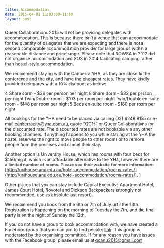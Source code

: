 ```yaml
---
title: Accommodation
date: 2015-04-01 11:03:00+11:00
layout: post
---
```


Queer Collaborations 2015 will not be providing delegates with accommodation.  This is because there isn’t a venue that can accommodate for the quantity of delegates that we are expecting and there is not a second comparable accommodation provider for large groups within a reasonable distance and price range. Please note that NOWSA in 2012 did not organise accommodation and SOS in 2014 facilitating camping rather than hostel-style accommodation.

We recommend staying with the Canberra YHA, as they are close to the conference and the city, and have the cheapest rates.  They have kindly provided delegates with a 10% discount as below:

4 Share dorm - $36 per person per night
8 Share dorm - $33 per person per night
Twin/Double room - $103 per room per night
Twin/Double en-suite room - $148 per room per night
5 Beds en-suite room - $180 per room per night

All bookings for the YHA need to be placed via calling (02) 6248 9155 or e-mail canberracity@yha.com.au, quote “QC15” or Queer Collaborations for the discounted rate. The discounted rates are not bookable via any other booking channels.  If anything happens to you while staying at the YHA the hostel reserves the right to move people to other rooms or to remove people from the premises and cancel their stay.

Another option is University House, which has rooms with four beds for $150/night, which is an affordable alternative to the YHA, however there are a limited number of rooms.  Please see their website for more information: [http://unihouse.anu.edu.au/hotel-accommodation/rooms-rates/](http://unihouse.anu.edu.au/hotel-accommodation/rooms-rates/).
)

Other places that you can stay include Capital Executive Apartment Hotel, James Court Hotel, Novotel and Dickson Backpackers (strongly not recommended, use as absolute last resort).

We recommend you book from the 6th or 7th of July until the 13th.  Registration is happening on the morning of Tuesday the 7th, and the final party is on the night of Sunday the 12th.

If you do not have a group to book accommodation with, we have created a Facebook group that you can join to find people: [link](https://www.facebook.com/groups/1376018026057539/).  This group is moderated by the organising committee.  If for any reason you have issues with the Facebook group, please email us at [qcanu2015@gmail.com](mailto:qcanu2015@gmail.com)

